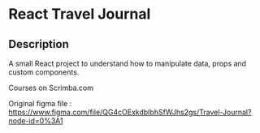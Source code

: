 # React Travel Journal

## Description

A small React project to understand how to manipulate data, props and custom components.

Courses on Scrimba.com

Original figma file : https://www.figma.com/file/QG4cOExkdbIbhSfWJhs2gs/Travel-Journal?node-id=0%3A1